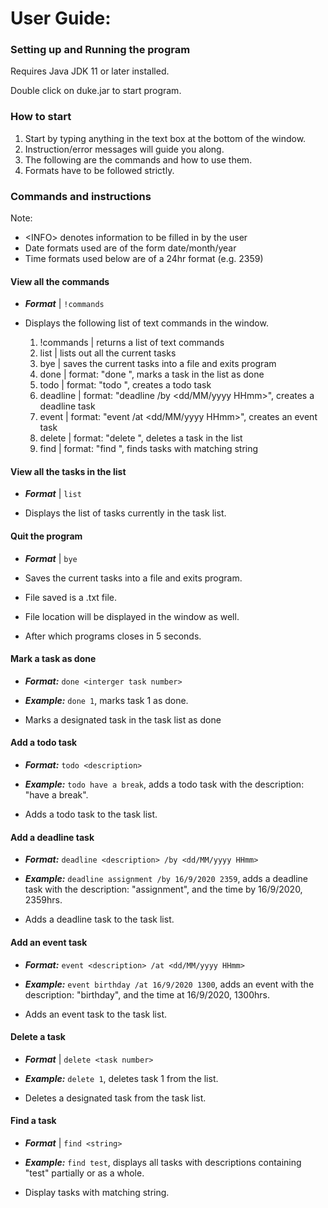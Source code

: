 # User Guide:

### Setting up and Running the program
Requires Java JDK 11 or later installed.

Double click on duke.jar to start program.

### How to start
1. Start by typing anything in the text box at the bottom of the window.
1. Instruction/error messages will guide you along.
1. The following are the commands and how to use them.
1. Formats have to be followed strictly.

### Commands and instructions

Note: 
* <INFO\> denotes information to be filled in by the user
* Date formats used are of the form date/month/year
* Time formats used below are of a 24hr format (e.g. 2359)

#### View all the commands

* _**Format**_ | `!commands`

* Displays the following list of text commands in the window.


    1) !commands | returns a list of text commands
    2) list | lists out all the current tasks
    3) bye | saves the current tasks into a file and exits program
    4) done | format: "done <task number>", marks a task in the list as done
    5) todo | format: "todo <description>", creates a todo task
    6) deadline | format: "deadline <description> /by <dd/MM/yyyy HHmm>", creates a deadline task
    7) event | format: "event <description> /at <dd/MM/yyyy HHmm>", creates an event task
    8) delete | format: "delete <task number>", deletes a task in the list
    9) find | format: "find <string>", finds tasks with matching string
    
#### View all the tasks in the list

* _**Format**_ | `list`

* Displays the list of tasks currently in the task list.

#### Quit the program

* _**Format**_ | `bye`

* Saves the current tasks into a file and exits program.
* File saved is a .txt file.
* File location will be displayed in the window as well.
* After which programs closes in 5 seconds.


#### Mark a task as done

* _**Format:**_ `done <interger task number>`

* _**Example:**_ `done 1`, marks task 1 as done.

* Marks a designated task in the task list as done

#### Add a todo task
 
* _**Format:**_ `todo <description>`

* _**Example:**_ `todo have a break`, adds a todo task with the description: "have a break".

* Adds a todo task to the task list.

#### Add a deadline task

* _**Format:**_ `deadline <description> /by <dd/MM/yyyy HHmm>`

* _**Example:**_ `deadline assignment /by 16/9/2020 2359`, 
adds a deadline task with the description: "assignment", and the time by 16/9/2020, 2359hrs.
 
* Adds a deadline task to the task list.

#### Add an event task

* _**Format:**_ `event <description> /at <dd/MM/yyyy HHmm>`

* _**Example:**_ `event birthday /at 16/9/2020 1300`, 
adds an event with the description: "birthday", and the time at 16/9/2020, 1300hrs.
 
* Adds an event task to the task list.

#### Delete a task 

* _**Format**_ | `delete <task number>`

* _**Example:**_ `delete 1`, deletes task 1 from the list.

* Deletes a designated task from the task list.
#### Find a task

* _**Format**_ | `find <string>`

* _**Example:**_ `find test`, 
displays all tasks with descriptions containing "test" partially or as a whole.

* Display tasks with matching string.   
